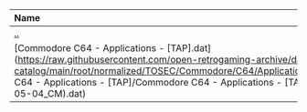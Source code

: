 |Name|Size|
|:---|---:|
|[..](../index.html)|DIR|
|[Commodore C64 - Applications - [TAP].dat](https://raw.githubusercontent.com/open-retrogaming-archive/dat-catalog/main/root/normalized/TOSEC/Commodore/C64/Applications/[TAP]/Commodore C64 - Applications - [TAP]/Commodore C64 - Applications - [TAP] (TOSEC-v2022-05-04_CM).dat)|38598|
